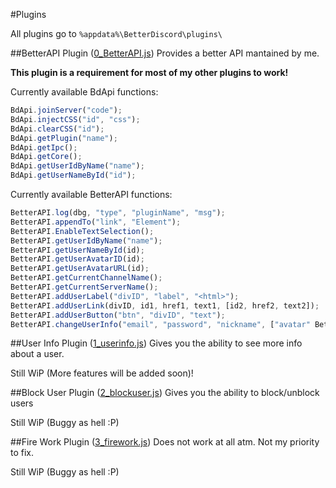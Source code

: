 #Plugins

All plugins go to ``` %appdata%\BetterDiscord\plugins\ ```

##BetterAPI Plugin ([0_BetterAPI.js](https://github.com/Bluscream/BetterDiscord-Plugins-and-Themes/blob/master/plugins/0_BetterAPI.js))
Provides a better API mantained by me.

**This plugin is a requirement for most of my other plugins to work!**

Currently available BdApi functions:
```js
BdApi.joinServer("code");
BdApi.injectCSS("id", "css");
BdApi.clearCSS("id");
BdApi.getPlugin("name");
BdApi.getIpc();
BdApi.getCore();
BdApi.getUserIdByName("name");
BdApi.getUserNameById("id");
```

Currently available BetterAPI functions:
```js
BetterAPI.log(dbg, "type", "pluginName", "msg");
BetterAPI.appendTo("link", "Element");
BetterAPI.EnableTextSelection();
BetterAPI.getUserIdByName("name");
BetterAPI.getUserNameById(id);
BetterAPI.getUserAvatarID(id);
BetterAPI.getUserAvatarURL(id);
BetterAPI.getCurrentChannelName();
BetterAPI.getCurrentServerName();
BetterAPI.addUserLabel("divID", "label", "<html>");
BetterAPI.addUserLink(divID, id1, href1, text1, [id2, href2, text2]);
BetterAPI.addUserButton("btn", "divID", "text");
BetterAPI.changeUserInfo("email", "password", "nickname", ["avatar" BetterAPI.getUserAvatarID(id)]);
```

##User Info Plugin ([1_userinfo.js](https://github.com/Bluscream/BetterDiscord-Plugins-and-Themes/blob/master/plugins/1_userinfo.js))
Gives you the ability to see more info about a user.

Still WiP (More features will be added soon)!

##Block User Plugin ([2_blockuser.js](https://github.com/Bluscream/BetterDiscord-Plugins-and-Themes/blob/master/plugins/2_blockuser.js))
Gives you the ability to block/unblock users

Still WiP (Buggy as hell :P)

##Fire Work Plugin ([3_firework.js](https://github.com/Bluscream/BetterDiscord-Plugins-and-Themes/blob/master/plugins/3_firework.js))
Does not work at all atm. Not my priority to fix.

Still WiP (Buggy as hell :P)
